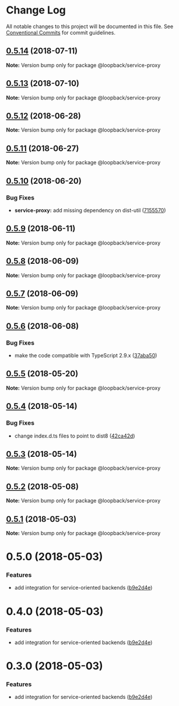 # Change Log

All notable changes to this project will be documented in this file.
See [Conventional Commits](https://conventionalcommits.org) for commit guidelines.

<a name="0.5.14"></a>
## [0.5.14](https://github.com/strongloop/loopback-next/compare/@loopback/service-proxy@0.5.13...@loopback/service-proxy@0.5.14) (2018-07-11)




**Note:** Version bump only for package @loopback/service-proxy

<a name="0.5.13"></a>
## [0.5.13](https://github.com/strongloop/loopback-next/compare/@loopback/service-proxy@0.5.12...@loopback/service-proxy@0.5.13) (2018-07-10)




**Note:** Version bump only for package @loopback/service-proxy

<a name="0.5.12"></a>
## [0.5.12](https://github.com/strongloop/loopback-next/compare/@loopback/service-proxy@0.5.11...@loopback/service-proxy@0.5.12) (2018-06-28)




**Note:** Version bump only for package @loopback/service-proxy

<a name="0.5.11"></a>
## [0.5.11](https://github.com/strongloop/loopback-next/compare/@loopback/service-proxy@0.5.10...@loopback/service-proxy@0.5.11) (2018-06-27)




**Note:** Version bump only for package @loopback/service-proxy

<a name="0.5.10"></a>
## [0.5.10](https://github.com/strongloop/loopback-next/compare/@loopback/service-proxy@0.5.9...@loopback/service-proxy@0.5.10) (2018-06-20)


### Bug Fixes

* **service-proxy:** add missing dependency on dist-util ([7155570](https://github.com/strongloop/loopback-next/commit/7155570))




<a name="0.5.9"></a>
## [0.5.9](https://github.com/strongloop/loopback-next/compare/@loopback/service-proxy@0.5.8...@loopback/service-proxy@0.5.9) (2018-06-11)




**Note:** Version bump only for package @loopback/service-proxy

<a name="0.5.8"></a>
## [0.5.8](https://github.com/strongloop/loopback-next/compare/@loopback/service-proxy@0.5.6...@loopback/service-proxy@0.5.8) (2018-06-09)




**Note:** Version bump only for package @loopback/service-proxy

<a name="0.5.7"></a>
## [0.5.7](https://github.com/strongloop/loopback-next/compare/@loopback/service-proxy@0.5.6...@loopback/service-proxy@0.5.7) (2018-06-09)




**Note:** Version bump only for package @loopback/service-proxy

<a name="0.5.6"></a>
## [0.5.6](https://github.com/strongloop/loopback-next/compare/@loopback/service-proxy@0.5.5...@loopback/service-proxy@0.5.6) (2018-06-08)


### Bug Fixes

* make the code compatible with TypeScript 2.9.x ([37aba50](https://github.com/strongloop/loopback-next/commit/37aba50))




<a name="0.5.5"></a>
## [0.5.5](https://github.com/strongloop/loopback-next/compare/@loopback/service-proxy@0.5.4...@loopback/service-proxy@0.5.5) (2018-05-20)




**Note:** Version bump only for package @loopback/service-proxy

<a name="0.5.4"></a>
## [0.5.4](https://github.com/strongloop/loopback-next/compare/@loopback/service-proxy@0.5.3...@loopback/service-proxy@0.5.4) (2018-05-14)


### Bug Fixes

* change index.d.ts files to point to dist8 ([42ca42d](https://github.com/strongloop/loopback-next/commit/42ca42d))




<a name="0.5.3"></a>
## [0.5.3](https://github.com/strongloop/loopback-next/compare/@loopback/service-proxy@0.5.2...@loopback/service-proxy@0.5.3) (2018-05-14)




**Note:** Version bump only for package @loopback/service-proxy

<a name="0.5.2"></a>
## [0.5.2](https://github.com/strongloop/loopback-next/compare/@loopback/service-proxy@0.5.1...@loopback/service-proxy@0.5.2) (2018-05-08)




**Note:** Version bump only for package @loopback/service-proxy

<a name="0.5.1"></a>
## [0.5.1](https://github.com/strongloop/loopback-next/compare/@loopback/service-proxy@0.5.0...@loopback/service-proxy@0.5.1) (2018-05-03)




**Note:** Version bump only for package @loopback/service-proxy

<a name="0.5.0"></a>
# 0.5.0 (2018-05-03)


### Features

* add integration for service-oriented backends ([b9e2d4e](https://github.com/strongloop/loopback-next/commit/b9e2d4e))




<a name="0.4.0"></a>
# 0.4.0 (2018-05-03)


### Features

* add integration for service-oriented backends ([b9e2d4e](https://github.com/strongloop/loopback-next/commit/b9e2d4e))




<a name="0.3.0"></a>
# 0.3.0 (2018-05-03)


### Features

* add integration for service-oriented backends ([b9e2d4e](https://github.com/strongloop/loopback-next/commit/b9e2d4e))
